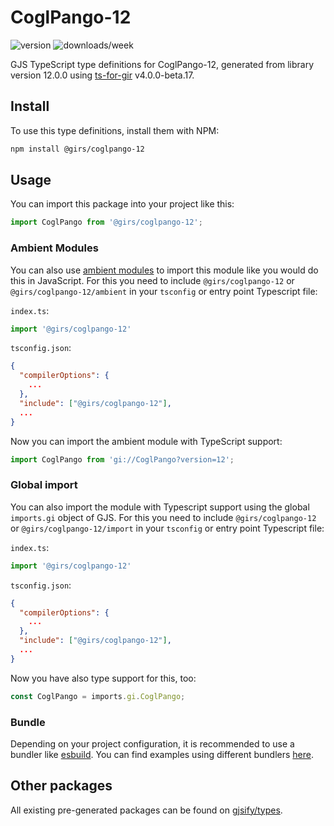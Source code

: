
# CoglPango-12

![version](https://img.shields.io/npm/v/@girs/coglpango-12)
![downloads/week](https://img.shields.io/npm/dw/@girs/coglpango-12)


GJS TypeScript type definitions for CoglPango-12, generated from library version 12.0.0 using [ts-for-gir](https://github.com/gjsify/ts-for-gir) v4.0.0-beta.17.


## Install

To use this type definitions, install them with NPM:
```bash
npm install @girs/coglpango-12
```

## Usage

You can import this package into your project like this:
```ts
import CoglPango from '@girs/coglpango-12';
```

### Ambient Modules

You can also use [ambient modules](https://github.com/gjsify/ts-for-gir/tree/main/packages/cli#ambient-modules) to import this module like you would do this in JavaScript.
For this you need to include `@girs/coglpango-12` or `@girs/coglpango-12/ambient` in your `tsconfig` or entry point Typescript file:

`index.ts`:
```ts
import '@girs/coglpango-12'
```

`tsconfig.json`:
```json
{
  "compilerOptions": {
    ...
  },
  "include": ["@girs/coglpango-12"],
  ...
}
```

Now you can import the ambient module with TypeScript support: 

```ts
import CoglPango from 'gi://CoglPango?version=12';
```

### Global import

You can also import the module with Typescript support using the global `imports.gi` object of GJS.
For this you need to include `@girs/coglpango-12` or `@girs/coglpango-12/import` in your `tsconfig` or entry point Typescript file:

`index.ts`:
```ts
import '@girs/coglpango-12'
```

`tsconfig.json`:
```json
{
  "compilerOptions": {
    ...
  },
  "include": ["@girs/coglpango-12"],
  ...
}
```

Now you have also type support for this, too:

```ts
const CoglPango = imports.gi.CoglPango;
```

### Bundle

Depending on your project configuration, it is recommended to use a bundler like [esbuild](https://esbuild.github.io/). You can find examples using different bundlers [here](https://github.com/gjsify/ts-for-gir/tree/main/examples).

## Other packages

All existing pre-generated packages can be found on [gjsify/types](https://github.com/gjsify/types).

